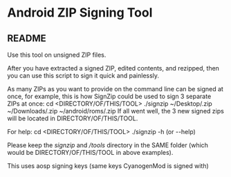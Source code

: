 Android ZIP Signing Tool
===============

README
---------

Use this tool on unsigned ZIP files.

After you have extracted a signed ZIP, edited contents, and rezipped, then you can use this script to sign it quick and painlessly.

As many ZIPs as you want to provide on the command line can be signed at once, for example, this is how SignZip could be used to sign 3 separate ZIPs at once:
	cd <DIRECTORY/OF/THIS/TOOL>
	./signzip ~/Desktop/<NAME OF FILE>.zip ~/Downloads/<NAME OF FILE>.zip ~/android/roms/<NAME OF FILE>.zip
If all went well, the 3 new signed zips will be located in DIRECTORY/OF/THIS/TOOL.

For help:
	cd <DIRECTORY/OF/THIS/TOOL>
	./signzip -h (or --help)

Please keep the *signzip* and */tools* directory in the SAME folder (which would be DIRECTORY/OF/THIS/TOOL in above examples). 

This uses aosp signing keys (same keys CyanogenMod is signed with) 
